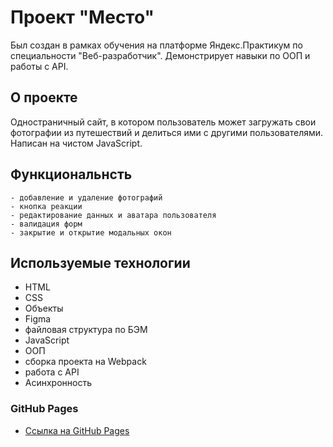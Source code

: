 # Проект "Место"

Был создан в рамках обучения на платформе Яндекс.Практикум по специальности "Веб-разработчик". Демонстрирует навыки по ООП и работы с API.

## О проекте
Одностраничный сайт, в котором пользователь может загружать свои фотографии из путешествий и делиться ими с другими пользователями. Написан на чистом JavaScript.

## Функциональнсть
```
- добавление и удаление фотографий
- кнопка реакции
- редактирование данных и аватара пользователя
- валидация форм 
- закрытие и открытие модальных окон
```

## Используемые технологии

* HTML
* CSS
* Объекты
* Figma
* файловая структура по БЭМ
* JavaScript
* ООП
* сборка проекта на Webpack
* работа с API
* Асинхронность


### GitHub Pages

* [Ссылка на GitHub Pages](https://salnivlada.github.io/mesto/)
